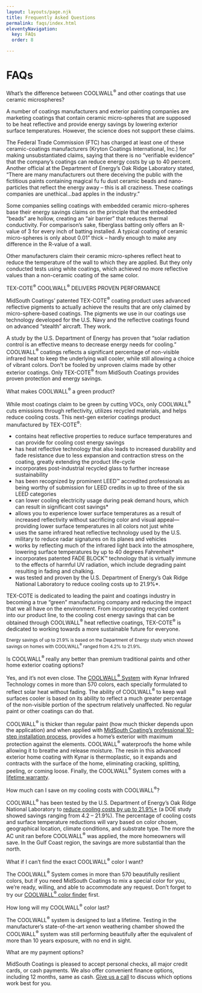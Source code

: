 ```yaml
---
layout: layouts/page.njk
title: Frequently Asked Questions
permalink: faqs/index.html
eleventyNavigation:
  key: FAQs
  order: 8

---
```


# FAQs

<div class="question">
What’s the difference between COOLWALL<sup>&reg;</sup> and other coatings that use ceramic microspheres?
</div>

<div class="answer">

A number of coatings manufacturers and exterior painting companies are marketing coatings that contain ceramic micro-spheres that are supposed to be heat reflective and provide energy savings by lowering exterior surface temperatures. However, the science does not support these claims.

The Federal Trade Commission (FTC) has charged at least one of these ceramic-coatings manufacturers (Kryton Coatings International, Inc.) for making unsubstantiated claims, saying that there is no “verifiable evidence” that the company’s coatings can reduce energy costs by up to 40 percent. Another official at the Department of Energy’s Oak Ridge Laboratory stated, “There are many manufacturers out there deceiving the public with the fictitious paints containing magical fu fu dust ceramic beads and nano-particles that reflect the energy away – this is all craziness. These coatings companies are unethical...bad apples in the industry.”

Some companies selling coatings with embedded ceramic micro-spheres base their energy savings claims on the principle that the embedded “beads” are hollow, creating an “air barrier” that reduces thermal conductivity. For comparison’s sake, fiberglass batting only offers an R-value of 3 for every inch of batting installed. A typical coating of ceramic micro-spheres is only about 0.01” thick – hardly enough to make any difference in the R-value of a wall.

Other manufacturers claim their ceramic micro-spheres reflect heat to reduce the temperature of the wall to which they are applied. But they only conducted tests using white coatings, which achieved no more reflective values than a non-ceramic coating of the same color.

TEX-COTE<sup>&reg;</sup> COOLWALL<sup>&reg;</sup> DELIVERS PROVEN PERFORMANCE

MidSouth Coatings’ patented TEX-COTE<sup>&reg;</sup> coating product uses advanced reflective pigments to actually achieve the results that are only claimed by micro-sphere-based coatings. The pigments we use in our coatings use technology developed for the U.S. Navy and the reflective coatings found on advanced “stealth” aircraft. They work.

A study by the U.S. Department of Energy has proven that “solar radiation control is an effective means to decrease energy needs for cooling.” COOLWALL<sup>&reg;</sup> coatings reflects a significant percentage of non-visible infrared heat to keep the underlying wall cooler, while still allowing a choice of vibrant colors. Don’t be fooled by unproven claims made by other exterior coatings. Only TEX-COTE<sup>&reg;</sup> from MidSouth Coatings provides proven protection and energy savings.
</div>

<div class="question">
What makes COOLWALL<sup>&reg;</sup> a green product? 
</div>

<div class="answer">

While most coatings claim to be green by cutting VOCs, only COOLWALL<sup>&reg;</sup> cuts emissions through reflectivity, utilizes recycled materials, and helps reduce cooling costs. This next-gen exterior coatings product manufactured by TEX-COTE<sup>&reg;</sup>:

- contains heat reflective properties to reduce surface temperatures and can provide for cooling cost energy savings
- has heat reflective technology that also leads to increased durability and fade resistance due to less expansion and contraction stress on the coating, greatly extending the product life-cycle
- incorporates post-industrial recycled glass to further increase sustainability
- has been recognized by prominent LEED™ accredited professionals as being worthy of submission for LEED credits in up to three of the six LEED categories
- can lower cooling electricity usage during peak demand hours, which can result in significant cost savings\*
- allows you to experience lower surface temperatures as a result of increased reflectivity without sacrificing color and visual appeal—providing lower surface temperatures in all colors not just white
- uses the same infrared heat reflective technology used by the U.S. military to reduce radar signatures on its planes and vehicles
- works by reflecting much of the infrared light back into the atmosphere, lowering surface temperatures by up to 40 degrees Fahrenheit*
- incorporates patented FADE BLOCK™ technology that is virtually immune to the effects of harmful UV radiation, which include degrading paint resulting in fading and chalking.
- was tested and proven by the U.S. Department of Energy’s Oak Ridge National Laboratory to reduce cooling costs up to 21.9%\*. 


TEX-COTE is dedicated to leading the paint and coatings industry in becoming a true “green” manufacturing company and reducing the impact that we all have on the environment. From incorporating recycled content into our product line, to the cooling cost energy savings that can be obtained through COOLWALL<sup>&reg;</sup> heat reflective coatings, TEX-COTE<sup>&reg;</sup> is dedicated to working towards a more sustainable future for everyone.

<small>Energy savings of up to 21.9% is based on the Department of Energy study which showed savings on homes with COOLWALL<sup>&reg;</sup> ranged from 4.2% to 21.9%.</small>
</div>

<div class="question">
Is COOLWALL<sup>&reg;</sup> really any better than premium traditional paints and other home exterior coating options?
</div>

<div class="answer">

Yes, and it’s not even close. The [COOLWALL<sup>&reg;</sup> System](/difference) with Kynar Infrared Technology comes in more than 570 colors, each specially formulated to reflect solar heat without fading. The ability of COOLWALL<sup>&reg;</sup> to keep wall surfaces cooler is based on its ability to reflect a much greater percentage of the non-visible portion of the spectrum relatively unaffected. No regular paint or other coatings can do that.

COOLWALL<sup>&reg;</sup> is thicker than regular paint (how much thicker depends upon the application) and when applied with [MidSouth Coating’s professional 10-step installation process](/difference/pros), provides a home’s exterior with maximum protection against the elements. COOLWALL<sup>&reg;</sup> waterproofs the home while allowing it to breathe and release moisture. The resin in this advanced exterior home coating with Kynar is thermoplastic, so it expands and contracts with the surface of the home, eliminating cracking, splitting, peeling, or coming loose. Finally, the COOLWALL<sup>&reg;</sup> System comes with a [lifetime warranty](/difference/guarantee).
</div>

<div class="question">
How much can I save on my cooling costs with COOLWALL<sup>&reg;</sup>? 
</div>

<div class="answer">

COOLWALL<sup>&reg;</sup> has been tested by the U.S. Department of Energy’s Oak Ridge National Laboratory to [reduce cooling costs by up to 21.9%\*](/difference/energy-savings) (a DOE study showed savings ranging from 4.2 – 21.9%). The percentage of cooling costs and surface temperature reductions will vary based on color chosen, geographical location, climate conditions, and substrate type. The more the AC unit ran before COOLWALL<sup>&reg;</sup> was applied, the more homeowners will save. In the Gulf Coast region, the savings are more substantial than the north.
</div>

<div class="question">
What if I can’t find the exact COOLWALL<sup>&reg;</sup> color I want? 
</div>

<div class="answer">

The COOLWALL<sup>&reg;</sup> System comes in more than 570 beautifully resilient colors, but if you need MidSouth Coatings to mix a special color for you, we’re ready, willing, and able to accommodate any request. Don’t forget to try our [COOLWALL<sup>&reg;</sup> color finder](color-chart) first.
</div>

<div class="question">
How long will my COOLWALL<sup>&reg;</sup> color last? 
</div>

<div class="answer">

The COOLWALL<sup>&reg;</sup> system is designed to last a lifetime. Testing in the manufacturer’s state-of-the-art xenon weathering chamber showed the COOLWALL<sup>&reg;</sup> system was still performing beautifully after the equivalent of more than 10 years exposure, with no end in sight. 
</div>


<div class="question">
What are my payment options?
</div>

<div class="answer">

MidSouth Coatings is pleased to accept personal checks, all major credit cards, or cash payments. We also offer convenient finance options, including 12 months, same as cash. [Give us a call](tel:8558282683) to discuss which options work best for you.
</div>